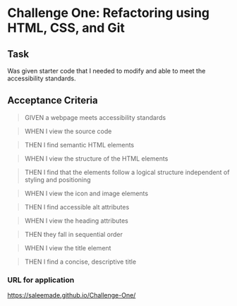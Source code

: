 # Challenge One: Refactoring using HTML, CSS, and Git

## Task
Was given starter code that I needed to modify and able to meet the accessibility standards. 


## Acceptance Criteria

> GIVEN a webpage meets accessibility standards

> WHEN I view the source code

> THEN I find semantic HTML elements

> WHEN I view the structure of the HTML elements

> THEN I find that the elements follow a logical structure independent of styling and positioning

> WHEN I view the icon and image elements

> THEN I find accessible alt attributes

> WHEN I view the heading attributes

> THEN they fall in sequential order

> WHEN I view the title element

> THEN I find a concise, descriptive title



### URL for application

https://saleemade.github.io/Challenge-One/ 